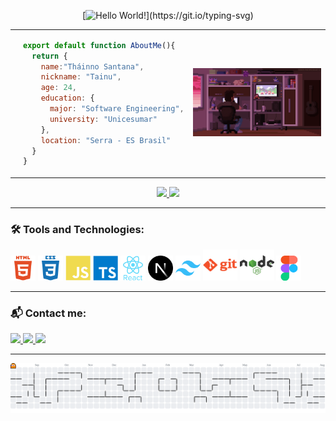 <div align="center" >

[![Hello World!](https://readme-typing-svg.demolab.com?font=Fira+Code&size=30&pause=1000&width=780&lines=Hello+World%2C+I'm+Tainu%2C+frontend+developer!)](https://git.io/typing-svg)

</div>

<table align="center" border="0" cellspacing="0" cellpadding="0">

  
  <tr>    
    <td style="border: 0; vertical-align: top; padding-left: 20px;">

```js
export default function AboutMe(){
  return {
    name:"Tháinno Santana",
    nickname: "Tainu",
    age: 24,
    education: {
      major: "Software Engineering",
      university: "Unicesumar"
    },
    location: "Serra - ES Brasil"
  }
}

```
  </td>
    <td style="border: 0;">
      <img width="465" src="tainu.gif" />
    </td>

  </tr>
</table>

<div align="center">
  <a href="https://github.com/Thainno">
    <img height="140px" src="https://github-readme-stats.vercel.app/api?username=Thainno&show_icons=true&theme=transparent&include_all_commits=true&count_private=true"/>
    <img height="140px" src="https://github-readme-stats.vercel.app/api/top-langs/?username=Thainno&layout=compact&langs_count=7&theme=transparent"/>
  </a>
</div>

---

### 🛠️ Tools and Technologies:

<div>
  <img title="HTML5" height="40" width="40" src="https://raw.githubusercontent.com/devicons/devicon/master/icons/html5/html5-plain-wordmark.svg" href="https://github.com/Thainno"/>
  <img title="CSS3" height="40" width="40" src="https://raw.githubusercontent.com/devicons/devicon/master/icons/css3/css3-plain-wordmark.svg"/>
  <img title="JavaScript" height="40" width="40" src="https://raw.githubusercontent.com/devicons/devicon/master/icons/javascript/javascript-plain.svg"/>
  <img title="TypeScript" height="40" width="40" src="https://raw.githubusercontent.com/devicons/devicon/master/icons/typescript/typescript-plain.svg"/>
  <img title="React.js" height="40" width="40" src="https://raw.githubusercontent.com/devicons/devicon/master/icons/react/react-original-wordmark.svg"/>
  <img title="Next.js" height="40" width="40" src="https://raw.githubusercontent.com/devicons/devicon/master/icons/nextjs/nextjs-original.svg"/>
  <img title="Tailwind CSS" height="40" width="40" src="https://raw.githubusercontent.com/devicons/devicon/master/icons/tailwindcss/tailwindcss-original.svg"/>
  <img title="Git" height="50" width="55" src="https://raw.githubusercontent.com/devicons/devicon/master/icons/git/git-plain-wordmark.svg"/>
  <img title="Node.js" height="50" width="55" src="https://raw.githubusercontent.com/devicons/devicon/master/icons/nodejs/nodejs-original-wordmark.svg"/>
  <img title="Figma" height="40" width="40" src="https://raw.githubusercontent.com/devicons/devicon/master/icons/figma/figma-original.svg"/>
</div>

---

### 📬 Contact me:

<div>
  <a href="https://www.linkedin.com/in/thainno-santana/">
    <img src="https://img.shields.io/badge/linkedin-%230077B5.svg?style=for-the-badge&logo=linkedin&logoColor=white"/>
  </a>
  <a href="mailto:th&#97;innosv&#64;gm&#97;il.com">
    <img src="https://img.shields.io/badge/Gmail-D14836?style=for-the-badge&logo=gmail&logoColor=white"/>
  </a>
  <a href="https://www.instagram.com/thainno.santana/">
    <img src="https://img.shields.io/badge/Instagram-%23E4405F.svg?style=for-the-badge&logo=Instagram&logoColor=white"/>
  </a>
</div>

---

<picture>  
  <source media="(prefers-color-scheme: dark)" srcset="https://raw.githubusercontent.com/Thainno/Thainno/output/pacman-contribution-graph-dark.svg">
  <source media="(prefers-color-scheme: light)" srcset="https://raw.githubusercontent.com/Thainno/Thainno/output/pacman-contribution-graph.svg">
  <img alt="pacman contribution graph" src="https://raw.githubusercontent.com/Thainno/Thainno/output/pacman-contribution-graph.svg"> 
</picture>
